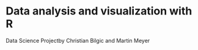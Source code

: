 # Data analysis and visualization with R


Data Science Projectby Christian Bilgic and Martin Meyer 



